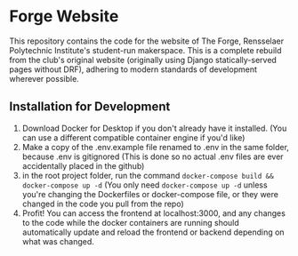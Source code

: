 # Forge Website

This repository contains the code for the website of The Forge, Rensselaer Polytechnic Institute's student-run makerspace. This is a complete rebuild from the club's original website (originally using Django statically-served pages without DRF), adhering to modern standards of development wherever possible.

## Installation for Development

1. Download Docker for Desktop if you don't already have it installed. (You can use a different compatible container engine if you'd like)
2. Make a copy of the .env.example file renamed to .env in the same folder, because .env is gitignored (This is done so no actual .env files are ever accidentally placed in the github)
3. in the root project folder, run the command `docker-compose build && docker-compose up -d` (You only need `docker-compose up -d` unless you're changing the Dockerfiles or docker-compose file, or they were changed in the code you pull from the repo)
4. Profit! You can access the frontend at localhost:3000, and any changes to the code while the docker containers are running should automatically update and reload the frontend or backend depending on what was changed.